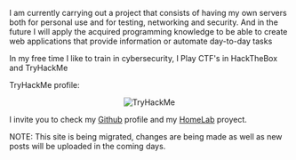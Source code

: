 I am currently carrying out a project that consists of having my own servers both for personal use and for testing, networking and security. And in the future I will apply the acquired programming knowledge to be able to create web applications that provide information or automate day-to-day tasks


In my free time I like to train in cybersecurity, I Play CTF's in HackTheBox and TryHackMe 


TryHackMe profile:

<div align="center"> 
    <img src="https://tryhackme-badges.s3.amazonaws.com/UserN4me.png" alt="TryHackMe">	
</div>


I invite you to check my [Github](https://github.com/Martin-kn/) profile and my [HomeLab](https://martin-kn.github.io/blog2/posts/homelab/) proyect.

NOTE:
This site is being migrated, changes are being made as well as new posts will be uploaded in the coming days.
